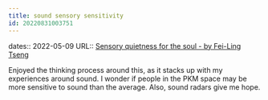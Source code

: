 ```yaml
---
title: sound sensory sensitivity
id: 20220831003751
---
```

dates:: 2022-05-09
URL:: [Sensory quietness for the soul - by Fei-Ling Tseng](https://feeei.substack.com/p/sensory-quietness-for-the-soul?s=r)

Enjoyed the thinking process around this, as it stacks up with my experiences around sound. I wonder if people in the PKM space may be more sensitive to sound than the average. Also, sound radars give me hope. 